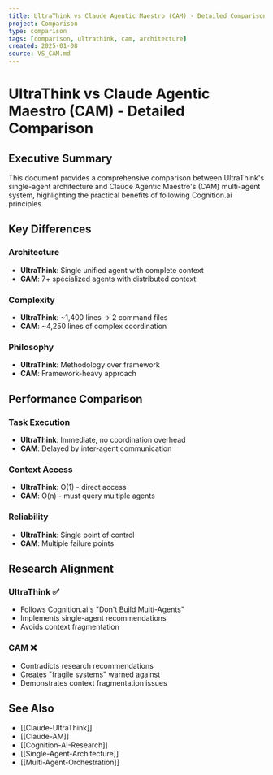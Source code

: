 ```yaml
---
title: UltraThink vs Claude Agentic Maestro (CAM) - Detailed Comparison
project: Comparison
type: comparison
tags: [comparison, ultrathink, cam, architecture]
created: 2025-01-08
source: VS_CAM.md
---
```


# UltraThink vs Claude Agentic Maestro (CAM) - Detailed Comparison

## Executive Summary

This document provides a comprehensive comparison between UltraThink's single-agent architecture and Claude Agentic Maestro's (CAM) multi-agent system, highlighting the practical benefits of following Cognition.ai principles.

## Key Differences

### Architecture
- **UltraThink**: Single unified agent with complete context
- **CAM**: 7+ specialized agents with distributed context

### Complexity
- **UltraThink**: ~1,400 lines → 2 command files
- **CAM**: ~4,250 lines of complex coordination

### Philosophy
- **UltraThink**: Methodology over framework
- **CAM**: Framework-heavy approach

## Performance Comparison

### Task Execution
- **UltraThink**: Immediate, no coordination overhead
- **CAM**: Delayed by inter-agent communication

### Context Access
- **UltraThink**: O(1) - direct access
- **CAM**: O(n) - must query multiple agents

### Reliability
- **UltraThink**: Single point of control
- **CAM**: Multiple failure points

## Research Alignment

### UltraThink ✅
- Follows Cognition.ai's "Don't Build Multi-Agents"
- Implements single-agent recommendations
- Avoids context fragmentation

### CAM ❌
- Contradicts research recommendations
- Creates "fragile systems" warned against
- Demonstrates context fragmentation issues

## See Also
- [[Claude-UltraThink]]
- [[Claude-AM]]
- [[Cognition-AI-Research]]
- [[Single-Agent-Architecture]]
- [[Multi-Agent-Orchestration]]